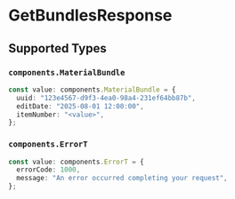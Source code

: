 # GetBundlesResponse


## Supported Types

### `components.MaterialBundle`

```typescript
const value: components.MaterialBundle = {
  uuid: "123e4567-d9f3-4ea0-98a4-231ef64bb87b",
  editDate: "2025-08-01 12:00:00",
  itemNumber: "<value>",
};
```

### `components.ErrorT`

```typescript
const value: components.ErrorT = {
  errorCode: 1000,
  message: "An error occurred completing your request",
};
```

